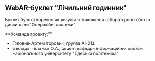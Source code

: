 ## WebAR-буклет "Лічильний годинник"
Буклет було створенно як результат виконання лабораторної гоботі з дисципліни "Операційні системи"

**Команда проекту:""
+ Головнін Артем Ігорович, группа АІ-213.
+ викладач-Блажко О.А., доцент кафедри інформаційних систем Національного університету "Одеська політехніка"
